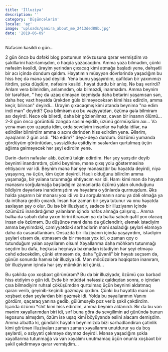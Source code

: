 ```yaml
---
title: 'İlluziya'
description: ''
category: 'Düşüncələrim'
locale: 'az'
image: 'uploads/ganira_about_me_2413ded88b.jpg'
date: '2019-06-09'
---
```


Nəfəsim kəsildi o gün...

2 gün öncə bu dəfəki blog postumun mövzusuna qərar vermişdim və şəkillərini hazırlamışdım, o haqda yazacaqdım. Amma yaza bilmədim, çünki nəfəsim kəsildi, ürəyim yerindən çıxacaq kimi atmağa başladı yenə, dəhşətli bir acı içində dondum qaldım. Həyatımın müəyyən dövrlərində yaşadığım bu hiss heç də mənə yad deyildi. Yenə bunu yaşayırdım, qəfildən bir yaxınımızı itirdim, şoka düşdüm, nəfəsim kəsildi, həyat durdu bir anlıq. Nə baş verirdi? Anlam verə bilmirdim, anlamırdım, ola bilməzdi, inanmadım. Amma beynim bir tərəfdən, " heç də uzaq olmayan keçmişdə daha betərini yaşamısan sən, daha heç vaxt həyatda ürəkdən gülə bilməyəcəksən kimi hiss edirdin, amma keçir, bilirsən" deyirdi... Ürəyim çıxacaqmış kimi atanda beynimə "nə edim indi mən" deyirdi? Çıxa bilmirəm axı bu vəziyyətdən, özümə gələ bilmirəm axı deyirdi. Necə ola bilərdi, daha bir gözlənilməz, cavan bir insanın ölümü... 2-3 gün öncə görüntülü zəngdə səsini eşidib, üzünü görmüşdüm axı... Və yenə mən çox uzaqda idim, orda sevdiyim insanlar nə halda idilər, nə edirdilər bilmirdim amma o acını dərindən hiss edirdim yenə. Əllərim, ayaqlarım 2 gün əsdi. "Nə edim?" deyə-deyə durdum. Gözümü yumanda gördüyüm görüntüdən, səssizlikdə eşitdiyim səslərdən qurtulmaq üçün ağlıma gəlməyəcək hər şeyi edirdim yenə.

Dərin-dərin nəfəslər alıb, özümü təlqin edirdim. Hər şey yaxşıdır deyib beynimi inandırırdım, çünki beynimə, mənə çıxış yolu göstərməsinə ehtiyacım var idi. Beynim mənə hər şey mənasızdır bu həyatda deyirdi, niyə yaşayırıq, nə üçün, kim üçün deyirdi. Haqlı olduğunu bilirdim amma yaşamağa, bir yalana tutunmağa ehtiyacım var idi. Hamı kimi mən də həyatın mənasını sorğulamağa başladığım zamanlarda özümü yalan olunduğunu bildiyim dəyərlərə inandırmışdım və həyatımı o yönlərdə qurmuşdum. Əks halda yaşamın bir mənası yox idi və bu sorgulamanın sonu ya dəli olmağa ya da intihara gedib çıxardı. İnsan hər zaman bir şeyə tutunur və onu həyatda saxlayan şey o olur. Bu  isə bir illuziyadır, sadəcə bir illuziyanın içində özümüzü inandırdığımız yalanların içində nəfəs almağa çalışırıq... Amma bəlkə də sabah daha yaxın birini itirəcəm ya da bəlkə sabah qəfil yox olacaq insan elə özüməm. Bu düşüncə məni daha da gücləndirir, eləmək istədiyim amma beynimdəki, cəmiyyətdəki sərhədlərin məni saxladığı şeyləri eləməyə daha da cəsarətlənirəm. Onsuzda bir illuziyanın içində yaşayırdım, istədiyim şeyləri etsəm də, etməsəm də bir mənası yox idi, o zaman qoy o tutunduğum yalan xəyallarım olsun! Xəyallarıma daha möhkəm tutunmağı seçdim bu dəfə, heçkəsə heçnəyə baxmadan istədiyim hər şeyi etməyə cəhd edəcəkdim, çünki etməsəm də, daha "güvənli" bir həyatı seçsəm də, günün sonunda hamısı bir illuziya idi. Mən möcüzələrə həqiqətən inanıram, bir illuziyanın içində hər şey mümkün idi çünki...

Bu şəkildə çox xoşbəxt görünürəm? Bu da bir illuziyadır, özümü çox bərbad hiss etdiyim o gün idi. Evdə bir müddət nəfəssiz qaldıqdan sonra, o içindən çıxa bilmədiyim ruhsal çöküşümdən qurtulmaq üçün beynimi aldatmaq qərarı verib, geyinib-keçinib gəzməyə çıxdım. Çünki bu həyatda məni ən xoşbəxt edən şeylərdən biri gəzmək idi. Yolda bu xəyallarımın Vanını gördüm, qaçaraq yanına gedib, gülümsəyib poz verib şəkil çəkdirdim. İçəridə özümü *shit kimi hiss edirdim, amma beynim aldanırdı. Bir də bu van mənim xəyallarımdan biri idi, sırf buna görə də sevgilimin ad günündə bunun legosunu almışdım, özüm isə uşaq kimi böyüyəndə əslini alacam demişdim. Amma əlbəttə ki, gündəlik həyatın beynimizdə bizi sərhədləndirən çətinlik kimi görünən illuziyaları zaman zaman xəyallarımı unutdurur ya da boş şeylərdi, o əziyyəti çəkməyə dəyməz deyirdi. Mənsə yaşadığım şokla xəyallarıma tutunmağa və van xəyalımı unutmamaq üçün onunla xoşbəxt bir şəkil çəkdirməyə qərar vermişdim...
